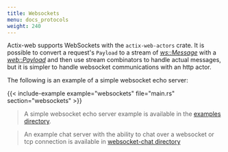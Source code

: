 ```yaml
---
title: Websockets
menu: docs_protocols
weight: 240
---
```


Actix-web supports WebSockets with the `actix-web-actors` crate. It is possible to convert a
request's `Payload` to a stream of [*ws::Message*][message] with a [*web::Payload*][payload]
and then use stream combinators to handle actual messages, but it is simpler to handle
websocket communications with an http actor.

The following is an example of a simple websocket echo server:

{{< include-example example="websockets" file="main.rs" section="websockets" >}}

> A simple websocket echo server example is available in the [examples directory][examples].

> An example chat server with the ability to chat over a websocket or tcp connection
> is available in [websocket-chat directory][chat]

[message]: https://docs.rs/actix-web-actors/2/actix_web_actors/ws/enum.Message.html
[payload]: https://docs.rs/actix-web/2/actix_web/web/struct.Payload.html
[examples]: https://github.com/actix/examples/tree/master/websocket/
[chat]: https://github.com/actix/examples/tree/master/websocket-chat/
